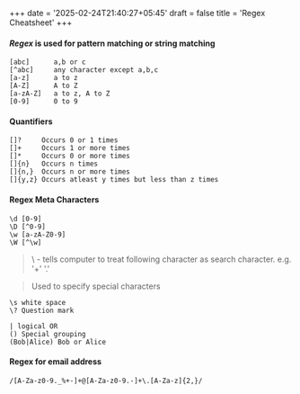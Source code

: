 +++
date = '2025-02-24T21:40:27+05:45'
draft = false
title = 'Regex Cheatsheet'
+++

#### _Regex_ is used for pattern matching or string matching

```
[abc]      a,b or c
[^abc]     any character except a,b,c
[a-z]      a to z
[A-Z]      A to Z
[a-zA-Z]   a to z, A to Z
[0-9]      0 to 9
```

#### Quantifiers

```
[]?     Occurs 0 or 1 times
[]+     Occurs 1 or more times
[]*     Occurs 0 or more times
[]{n}   Occurs n times
[]{n,}  Occurs n or more times
[]{y,z} Occurs atleast y times but less than z times
```

#### Regex Meta Characters

```
\d [0-9]
\D [^0-9]
\w [a-zA-Z0-9]
\W [^\w]
```

> \ - tells computer to treat following character as search character. e.g. '+' '.'

> Used to specify special characters

```
\s white space
\? Question mark
```

```
| logical OR
() Special grouping
(Bob|Alice) Bob or Alice
```

#### Regex for email address

```
/[A-Za-z0-9._%+-]+@[A-Za-z0-9.-]+\.[A-Za-z]{2,}/
```
